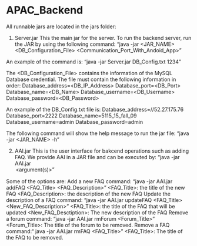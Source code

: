 # APAC_Backend

All runnable jars are located in the jars folder:
1. Server.jar
This the main jar for the server.
To run the backend server, run the JAR by using the following command:
“java -jar <JAR_NAME> <DB_Configuration_File> <Communication_Port_With_Andoid_App>”

An example of the command is:
“java -jar Server.jar DB_Config.txt 1234”

The <DB_Configuration_File> contains the information of the MySQL Database credential. The file must contain the following information in order:
Database_address=<DB_IP_Address>
Database_port=<DB_Port>
Database_name=<DB_Name>
Database_username=<DB_Username>
Database_password=<DB_Password>

An example of the DB_Config.txt file is:
Database_address=//52.27.175.76
Database_port=2222
Database_name=5115_15_fall_09
Database_username=admin
Database_password=admin

The following command will show the help message to run the jar file:
“java -jar <JAR_NAME> -h”

2. AAI.jar
This is the user interface for bakcend operations such as adding FAQ.
We provide AAI in a JAR file and can be executed by:
“java -jar AAI.jar <option> <argument(s)>”

Some of the options are:
Add a new FAQ
command: “java -jar AAI.jar addFAQ <FAQ_Title> <FAQ_Description>”
<FAQ_Title>: the title of the new FAQ
<FAQ_Description>: the description of the new FAQ
Update the description of a FAQ
command: “java -jar AAI.jar updateFAQ <FAQ_Title> <New_FAQ_Description>”
<FAQ_Title>: the title of the FAQ that will be updated
<New_FAQ_Desctiption>: The new description of the FAQ
Remove a forum
command: “java -jar AAI.jar rmForum <Forum_Title>”
<Forum_Title>: The title of the forum to be removed.
Remove a FAQ
command:“ java -jar AAI.jar rmFAQ <FAQ_Title>”
<FAQ_Title>: The title of the FAQ to be removed.
 
